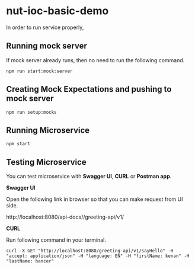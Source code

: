 # nut-ioc-basic-demo

In order to run service properly, 

## Running mock server

If mock server already runs, then no need to run the following command.

```shell script
npm run start:mock:server
```

## Creating Mock Expectations and pushing to mock server

```shell script
npm run setup:mocks
```

## Running Microservice

```shell script
npm start
```

## Testing Microservice

You can test microservice with **Swagger UI**, **CURL** or **Postman app**.

**Swagger UI**

Open the following link in browser so that you can make request from UI side.

http://localhost:8080/api-docs//greeting-api/v1/

**CURL**

Run following command in your terminal.

```shell script
curl -X GET "http://localhost:8080/greeting-api/v1/sayHello" -H "accept: application/json" -H "language: EN" -H "firstName: kenan" -H "lastName: hancer"
```
